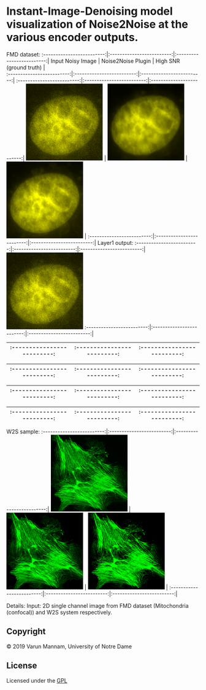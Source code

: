 # Instant-Image-Denoising model visualization of Noise2Noise at the various encoder outputs. 

FMD dataset: 
:-------------------------:|:-------------------------:|:-------------------------:|
Input Noisy Image          | Noise2Noise Plugin        | High SNR (ground truth)   |       	  
:-------------------------:|:-------------------------:|:-------------------------:|
:-------------------------:|:-------------------------:|:-------------------------:|
<img src="Out_of_distribution_structures/GigadB_dataset_sample_images/cropped_images/nucleus-lowsnr-sample.png" width="200" height="200" /> | <img src="Out_of_distribution_structures/GigadB_dataset_sample_images/cropped_images/nucleus-lowsnr-sample_denoised.png" width="200" height="200" /> | <img src="Out_of_distribution_structures/GigadB_dataset_sample_images/cropped_images/nucleus-highsnr-sample.png" width="200" height="200" /> |
:-------------------------:|:-------------------------:|:-------------------------:|
Layer1 output:
:-------------------------:|:-------------------------:|:-------------------------:|
<img src="Out_of_distribution_structures/GigadB_dataset_sample_images/cropped_images/nucleus-lowsnr-sample.png" width="200" height="200" />
:-------------------------:|:-------------------------:|:-------------------------:|

:-------------------------:|:-------------------------:|:-------------------------:|
:-------------------------:|:-------------------------:|:-------------------------:|


:-------------------------:|:-------------------------:|:-------------------------:|
:-------------------------:|:-------------------------:|:-------------------------:|

:-------------------------:|:-------------------------:|:-------------------------:|
:-------------------------:|:-------------------------:|:-------------------------:|


:-------------------------:|:-------------------------:|:-------------------------:|
:-------------------------:|:-------------------------:|:-------------------------:|


W2S sample:
:-------------------------:|:-------------------------:|:-------------------------:|
<img src="Out_of_distribution_structures/GigadB_dataset_sample_images/cropped_images/actin-60x-noise1-lowsnr-sample.png" width="200" height="200" /> | <img src="Out_of_distribution_structures/GigadB_dataset_sample_images/cropped_images/actin-60x-noise1-lowsnr-sample_denoised.png" width="200" height="200" /> | <img src="Out_of_distribution_structures/GigadB_dataset_sample_images/cropped_images/actin-60x-noise1-highsnr-sample.png" width="200" height="200" /> |
:-------------------------:|:-------------------------:|:-------------------------:|

Details: 
Input: 2D single channel image from FMD dataset (Mitochondria (confocal)) and W2S system respectively.


## **Copyright**

© 2019 Varun Mannam, University of Notre Dame  

## **License**

Licensed under the [GPL](https://github.com/ND-HowardGroup/Instant_image_denoising/blob/master/LICENSE)

